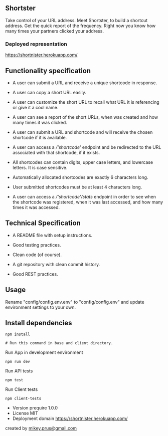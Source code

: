 ## Shortster

Take control of your URL address. Meet Shortster, to build a shortcut address. Get the quick report of the frequency. Right now you know how many times your partners clicked your address.

### Deployed representation
https://shortnister.herokuapp.com/

## Functionality specification

- A user can submit a URL and receive a unique shortcode in response.
- A user can copy a short URL easily.
- A user can customize the short URL to recall what URL it is referencing or give it a cool name.
- A user can see a report of the short URLs, when was created and how many times it was clicked.

- A user can submit a URL and shortcode and will receive the chosen shortcode if it is available.
- A user can access a <i>/'shortcode'</i> endpoint and be redirected to the URL associated with that shortcode, if it exists.
- All shortcodes can contain digits, upper case letters, and lowercase letters. It is case sensitive.
- Automatically allocated shortcodes are exactly 6 characters long.
- User submitted shortcodes must be at least 4 characters long.
- A user can access a <i>/'shortcode'/stats</i> endpoint in order to see when the shortcode was registered, when it was last accessed, and how many times it was accessed.


## Technical Specification

- A README file with setup instructions.
- Good testing practices.
- Clean code (of course).

- A git repository with clean commit history.
- Good REST practices.



## Usage
Rename "config/config.env.env" to "config/config.env" and update environment settings to your own.

## Install dependencies

```
npm install

# Run this command in base and client directory.
```

Run App in development environment
```
npm run dev
```

Run API tests
```
npm test
```
Run Client tests
```
npm client-tests
```


- Version prequire 1.0.0
- License MIT
- Deployment domain https://shortnister.herokuapp.com/

created by mikey.prus@gmail.com

